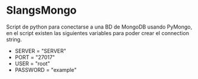 # SlangsMongo

Script de python para conectarse a una BD de MongoDB usando PyMongo, en el script existen las siguientes variables para poder crear el connection string.

- SERVER = "SERVER"
- PORT = "27017"
- USER = "root"
- PASSWORD = "example"
